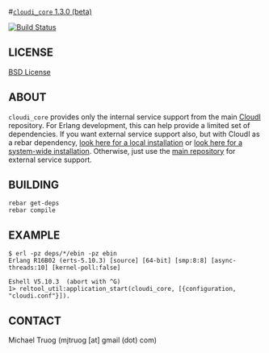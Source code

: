 #[`cloudi_core` 1.3.0 (beta)](http://cloudi.org)

[![Build Status](https://secure.travis-ci.org/CloudI/CloudI.png?branch=develop)](http://travis-ci.org/CloudI/CloudI)

## LICENSE

[BSD License](https://github.com/CloudI/CloudI/blob/master/src/LICENSE)

## ABOUT

`cloudi_core` provides only the internal service support from the main
[CloudI](https://github.com/CloudI/CloudI/) repository.  For Erlang
development, this can help provide a limited set of dependencies.  If you
want external service support also, but with CloudI as a rebar dependency,
[look here for a local installation](https://github.com/CloudI/CloudI/tree/master/examples/hello_world3#readme) or
[look here for a system-wide installation](https://github.com/CloudI/CloudI/tree/develop/examples/hello_world5#readme).
Otherwise, just use the [main repository](https://github.com/CloudI/CloudI)
for external service support.

## BUILDING

    rebar get-deps
    rebar compile

## EXAMPLE

    $ erl -pz deps/*/ebin -pz ebin
    Erlang R16B02 (erts-5.10.3) [source] [64-bit] [smp:8:8] [async-threads:10] [kernel-poll:false]
    
    Eshell V5.10.3  (abort with ^G)
    1> reltool_util:application_start(cloudi_core, [{configuration, "cloudi.conf"}]).

## CONTACT

Michael Truog (mjtruog [at] gmail (dot) com)

